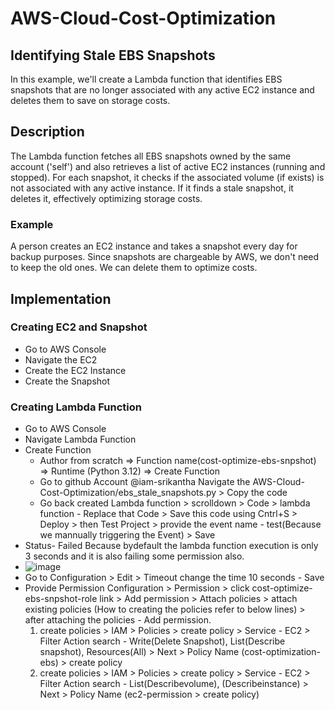 # AWS-Cloud-Cost-Optimization
## Identifying Stale EBS Snapshots
In this example, we'll create a Lambda function that identifies EBS snapshots that are no longer associated with any active EC2 instance and deletes them to save on storage costs.

## Description
The Lambda function fetches all EBS snapshots owned by the same account ('self') and also retrieves a list of active EC2 instances (running and stopped). For each snapshot, it checks if the associated volume (if exists) is not associated with any active instance. If it finds a stale snapshot, it deletes it, effectively optimizing storage costs.
### Example
A person creates an EC2 instance and takes a snapshot every day for backup purposes. Since snapshots are chargeable by AWS, we don't need to keep the old ones. We can delete them to optimize costs.

## Implementation
### Creating EC2 and Snapshot
- Go to AWS Console
- Navigate the EC2
- Create the EC2 Instance
- Create the Snapshot

### Creating Lambda Function
- Go to AWS Console
- Navigate Lambda Function
- Create Function
  - Author from scratch => Function name(cost-optimize-ebs-snpshot) => Runtime (Python 3.12) => Create Function
  - Go to github Account @iam-srikantha Navigate the AWS-Cloud-Cost-Optimization/ebs_stale_snapshots.py > Copy the code
  - Go back created Lambda function > scrolldown > Code > lambda function - Replace that Code > Save this code using Cntrl+S > Deploy > then Test Project > provide the event name - test(Because we mannually triggering the Event) > Save
- Status- Failed Because bydefault the lambda function execution is only 3 seconds and it is also failing some permission also.
- ![image](https://github.com/user-attachments/assets/378e60c5-482e-4396-ab8b-8f67292c29ee)
- Go to Configuration > Edit > Timeout change the time 10 seconds - Save
- Provide Permission
   Configuration > Permission > click cost-optimize-ebs-snpshot-role link > Add permission > Attach policies > attach existing policies (How to creating the policies refer to below lines) > after attaching the policies - Add permission.
     1. create policies > IAM > Policies > create policy > Service - EC2 > Filter Action search - Write(Delete Snapshot), List(Describe snapshot), Resources(All) > Next > Policy Name (cost-optimization-ebs) > create policy
     2. create policies > IAM > Policies > create policy > Service - EC2 > Filter Action search - List(Describevolume), (Describeinstance) > Next > Policy Name (ec2-permission > create policy)
